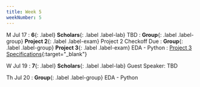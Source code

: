 ```yaml
---
title: Week 5
weekNumber: 5
---
```


M Jul 17
: **6**{: .label} **Scholars**{: .label .label-lab} TBD
: **Group**{: .label .label-group} **Project 2**{: .label .label-exam} Project 2 Checkoff Due
: **Group**{: .label .label-group} **Project 3**{: .label .label-exam} EDA - Python
  : [Project 3 Specifications]({{site.baseurl}}/rpd_project/#project-3-exploratory-data-analysis-python){:target="_blank"} 

W Jul 19
: **7**{: .label} **Scholars**{: .label .label-lab} Guest Speaker: TBD

Th Jul 20
: **Group**{: .label .label-group} EDA - Python
